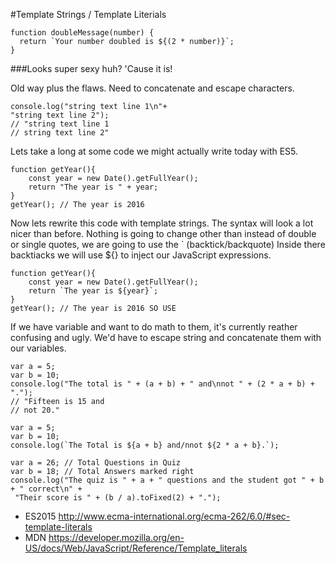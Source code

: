 #Template Strings / Template Literials 

```
function doubleMessage(number) {
  return `Your number doubled is ${(2 * number)}`;
}
```
###Looks super sexy huh? 'Cause it is!

Old way plus the flaws. Need to concatenate and escape characters. 

```
console.log("string text line 1\n"+
"string text line 2");
// "string text line 1
// string text line 2"
```

Lets take a long at some code we might actually write today with ES5. 
```
function getYear(){
	const year = new Date().getFullYear();
	return "The year is " + year;
}
getYear(); // The year is 2016 
```

Now lets rewrite this code with template strings. The syntax will look a lot nicer than before. Nothing is going to change other than instead of double or single quotes, we are going to use the ` (backtick/backquote) Inside there backtiacks we will use ${} to inject our JavaScript expressions. 

```
function getYear(){
	const year = new Date().getFullYear();
	return `The year is ${year}`;
}
getYear(); // The year is 2016 SO USE 
```

If we have variable and want to do math to them, it's currently reather confusing and ugly.
We'd have to escape string and concatenate them with our variables.

```
var a = 5;
var b = 10;
console.log("The total is " + (a + b) + " and\nnot " + (2 * a + b) + ".");
// "Fifteen is 15 and
// not 20."
```

```
var a = 5;
var b = 10;
console.log(`The Total is ${a + b} and/nnot ${2 * a + b}.`);
```

```
var a = 26; // Total Questions in Quiz
var b = 18; // Total Answers marked right
console.log("The quiz is " + a + " questions and the student got " + b + " correct\n" +
 "Their score is " + (b / a).toFixed(2) + ".");
```


- ES2015
http://www.ecma-international.org/ecma-262/6.0/#sec-template-literals
- MDN
https://developer.mozilla.org/en-US/docs/Web/JavaScript/Reference/Template_literals